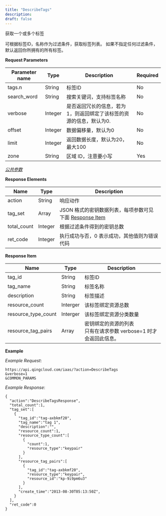 ```yaml
---
title: "DescribeTags"
description: 
draft: false
---
```




获取一个或多个标签

可根据标签ID，名称作为过滤条件，获取标签列表。 如果不指定任何过滤条件，默认返回你所拥有的所有标签。

**Request Parameters**

| Parameter name | Type | Description | Required |
| --- | --- | --- | --- |
| tags.n | String | 标签ID | No |
| search_word | String | 搜索关键词，支持标签名称 | No |
| verbose | Integer | 是否返回冗长的信息，若为1，则返回绑定了该标签的资源的信息，默认为0. | No |
| offset | Integer | 数据偏移量，默认为0 | No |
| limit | Integer | 返回数据长度，默认为20，最大100 | No |
| zone | String | 区域 ID，注意要小写 | Yes |

[_公共参数_](../../../parameters)

**Response Elements**

| Name | Type | Description |
| --- | --- | --- |
| action | String | 响应动作 |
| tag_set | Array | JSON 格式的密钥数据列表，每项参数可见下面 [Response Item](#response-item) |
| total_count | Integer | 根据过滤条件得到的密钥总数 |
| ret_code | Integer | 执行成功与否，0 表示成功，其他值则为错误代码 |

**Response Item**

| Name | Type | Description |
| --- | --- | --- |
| tag_id | String | 标签ID |
| tag_name | String | 标签名称 |
| description | String | 标签描述 |
| resource_count | Interger | 该标签绑定资源总数 |
| resource_type_count | Interger | 该标签绑定资源分类数量 |
| resource_tag_pairs | Array | 密钥绑定的资源的列表<br/>只有在请求参数 verbose=1 时才会返回此信息。 |

**Example**

_Example Request_:

```
https://api.qingcloud.com/iaas/?action=DescribeTags
&verbose=1
&COMMON_PARAMS
```

_Example Response_:

```
{
  "action":"DescribeTagsResponse",
  "total_count":1,
  "tag_set":[
    {
      "tag_id":"tag-axbkmf20",
      "tag_name":"tag 1",
      "description":"",
      "resource_count":1,
      "resource_type_count":[
        {
          "count":1,
          "resource_type":"keypair"
        }
      ],
      "resource_tag_pairs":[
        {
          "tag_id":"tag-axbkmf20",
          "resource_type":"keypair",
          "resource_id":"kp-9i9pm6u3"
        }
      ],
      "create_time":"2013-08-30T05:13:50Z",
    }
  ],
  "ret_code":0
}
```
